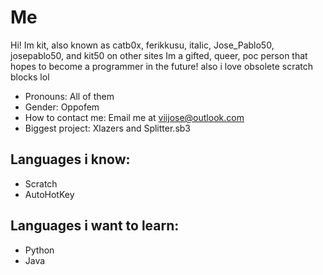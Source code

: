 # Me
Hi! Im kit, also known as catb0x, ferikkusu, itaIic, Jose_Pablo50, josepablo50, and kit50 on other sites
Im a gifted, queer, poc person that hopes to become a programmer in the future!
also i love obsolete scratch blocks lol

- Pronouns: All of them
- Gender: Oppofem
- How to contact me: Email me at viijose@outlook.com
- Biggest project: Xlazers and Splitter.sb3

## Languages i know:
- Scratch
- AutoHotKey

## Languages i want to learn:
- Python
- Java
